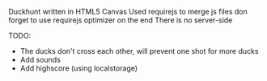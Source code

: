 Duckhunt written in HTML5 Canvas
Used requirejs to merge js files don forget to use requirejs optimizer on the end
There is no server-side

TODO:
- The ducks don't cross each other, will prevent one shot for more ducks
- Add sounds
- Add highscore (using localstorage)